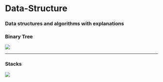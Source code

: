 # Data-Structure
<h3><font-color='blue',font-size='8'>Data structures and algorithms with explanations</font></h3>
<h3>Binary Tree</h3>
<img src="https://s3.amazonaws.com/stackabuse/media/programming-interview-questions-2.gif">
<hr>
<h3>Stacks</h3>
<img src="https://res.cloudinary.com/practicaldev/image/fetch/s--hD9shGTW--/c_limit%2Cf_auto%2Cfl_progressive%2Cq_66%2Cw_880/https://assets2.ello.co/uploads/asset/attachment/5923807/ello-optimized-33f3f778.gif">
